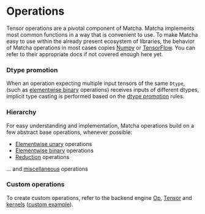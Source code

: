 # Operations

Tensor operations are a pivotal component of Matcha. Matcha implements
most common functions in a way that is convenient to use. To make Matcha
easy to use within the already present ecosystem of libraries, the behavior
of Matcha operations in most cases copies
[Numpy](https://numpy.org/doc/1.23/) or 
[TensorFlow](https://www.tensorflow.org/api_docs/python/tf). You can refer
to their appropriate docs if not covered enough here yet.

### Dtype promotion

When an operation expecting multiple input tensors of the same `Dtype`, 
(such as [elementwise binary](tensor/operations/elementwise-binary)
operations) receives inputs of different dtypes, implicit type casting
is performed based on the [dtype promotion](tensor/operations/dtype-promotion)
rules.

### Hierarchy

For easy understanding and implementation, Matcha operations build 
on a few abstract base operations, whenever possible:

- [Elementwise unary](tensor/operations/elementwise-unary) operations
- [Elementwise binary](tensor/operations/elementwise-binary) operations
- [Reduction](tensor/operations/reduction) operations

... and [miscellaneous](tensor/operations/miscellaneous) operations


### Custom operations

To create custom operations, refer to the backend engine
[Op](engine/op/), [Tensor](engine/tensor/) and [kernels](engine/kernels)
([custom example](engine/op/example)).

